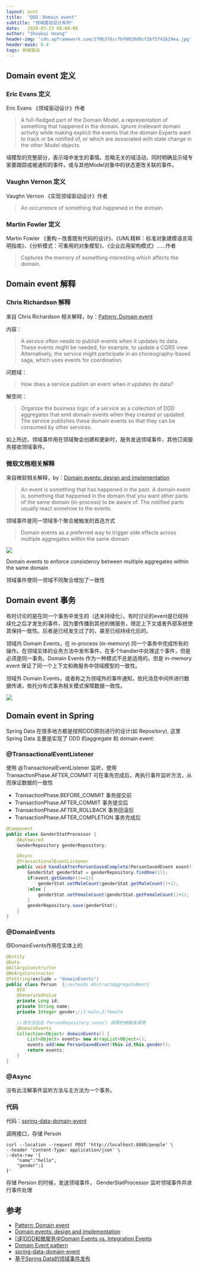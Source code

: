 ```yaml
---
layout: post
title:  "DDD：Domain event"
subtitle: "领域驱动设计系列"
date:   2020-03-23 08:00:00
author: "Shoukai Huang"
header-img: 'cdn.apframework.com/279b378ccfbf0926d0cf2bf5741b29ea.jpg'
header-mask: 0.4
tags: 领域驱动
---
```



## Domain event 定义

### Eric Evans 定义

Eric Evans 《领域驱动设计》作者

> A full-fledged part of the Domain Model, a representation of something that happened in the domain. Ignore irrelevant domain activity while making explicit the events that the domain Experts want to track or be notified of, or which are associated with state change in the other Model objects.

域模型的完整部分，表示域中发生的事情。忽略无关的域活动，同时明确显示域专家要跟踪或被通知的事件，或与其他Model对象中的状态更改关联的事件。

### Vaughn Vernon 定义

Vaughn Vernon 《实现领域驱动设计》作者

> An occurrence of something that happened in the domain.

### Martin Fowler 定义

Martin Fowler 《重构－改善既有代码的设计》、《UML精粹：标准对象建模语言简明指南》、《分析模式：可重用的对象模型》、《企业应用架构模式》……作者

> Captures the memory of something interesting which affects the domain.

## Domain event 解释

### Chris Richardson 解释

来自 Chris Richardson 相关解释，by：[Pattern: Domain event](https://microservices.io/patterns/data/domain-event.html) 

内容：

>A service often needs to publish events when it updates its data. These events might be needed, for example, to update a CQRS view. Alternatively, the service might participate in an choreography-based saga, which uses events for coordination.

问题域：

>How does a service publish an event when it updates its data?

解空间：

>Organize the business logic of a service as a collection of DDD aggregates that emit domain events when they created or updated. The service publishes these domain events so that they can be consumed by other services.

如上所述，领域事件用在领域聚会创建和更新时，服务发送领域事件，其他订阅服务接收领域事件。

### 微软文档相关解释

来自微软相关解释，by：[Domain events: design and implementation](https://docs.microsoft.com/en-us/dotnet/architecture/microservices/microservice-ddd-cqrs-patterns/domain-events-design-implementation)

> An event is something that has happened in the past. A domain event is, something that happened in the domain that you want other parts of the same domain (in-process) to be aware of. The notified parts usually react somehow to the events.

领域事件是同一领域多个聚合被触发的首选方式

> Domain events as a preferred way to trigger side effects across multiple aggregates within the same domain

![](http://cdn.apframework.com/711026ada4e13c588a2fe83075f0901d.jpg)

Domain events to enforce consistency between multiple aggregates within the same domain

领域事件使同一领域不同聚合增加了一致性

## Domain event 事务

有时讨论的是在同一个事务中发生的（还未持续化）。有时讨论的event是已经持续化之后才发生的事件，因为要传播到其他的微服务，限定上下文或者外部系统使其保持一致性。后者是已经发生过了的，甚至已经持续化后的。

领域内 Domain Events，在 in-process (in-memory) 同一个事务中完成所有的操作。在领域实体的业务方法中发布事件，在多个handler中处理这个事件，但是必须是同一事务。Domain Events 作为一种模式不总是适用的。但是 in-memory event 保证了同一个上下文和微服务中领域模型的一致性。

领域外 Domain Events，或者称之为领域外的事件通知，依托消息中间件进行数据传递，依托分布式事务相关模式保障数据一致性。

![](http://cdn.apframework.com/88d2dc2d0ccf1d20f14b03fc1f48c740.jpg)


## Domain event in Spring

Spring Data 在很多地方都是按照DDD原则进行的设计(如 Repository), 这里 Spring Data 主要是实现了 DDD 的aggregate 和 domain event:

### @TransactionalEventListener

使用 @TransactionalEventListener 监听，使用 TransactionPhase.AFTER_COMMIT 可在事务完成后，再执行事件监听方法，从而保证数据的一致性

* TransactionPhase.BEFORE_COMMIT 事务提交前
* TransactionPhase.AFTER_COMMIT 事务提交后
* TransactionPhase.AFTER_ROLLBACK 事务回滚后
* TransactionPhase.AFTER_COMPLETION 事务完成后

```JAVA
@Component
public class GenderStatProcessor {
    @Autowired
    GenderRepository genderRepository;

    @Async
    @TransactionalEventListener
    public void handleAfterPersonSavedComplete(PersonSavedEvent event){
        GenderStat genderStat = genderRepository.findOne(1l);
        if(event.getGender()==1){
            genderStat.setMaleCount(genderStat.getMaleCount()+1);
        }else {
            genderStat.setFemaleCount(genderStat.getFemaleCount()+1);
        }
        genderRepository.save(genderStat);
    }
}
```

### @DomainEvents

@DomainEvents作用在实体上的

```JAVA
@Entity
@Data
@AllArgsConstructor
@NoArgsConstructor
@ToString(exclude = "domainEvents")
public class Person  {//extends AbstractAggregateRoot{
    @Id
    @GeneratedValue
    private Long id;
    private String name;
    private Integer gender;//1:male;2:female

    //该方法会在 PersonRepository save() 调用时被触发调用
    @DomainEvents
    Collection<Object> domainEvents() {
        List<Object> events= new ArrayList<Object>();
        events.add(new PersonSavedEvent(this.id,this.gender));
        return events;
    }
}
```

### @Async

没有此注解事件监听方法与主方法为一个事务。

### 代码

代码：[spring-data-domain-event](https://github.com/shoukai/tools-journey/tree/master/spring-data-domain-event)

调用接口，存储 Person

```SHELL
curl --location --request POST 'http://localhost:8080/people' \
--header 'Content-Type: application/json' \
--data-raw '{
    "name":"hello",
    "gender":1
}'
```

存储 Persion 的时候，发送领域事件， GenderStatProcessor 监听领域事件并进行事件处理

## 参考

* [Pattern: Domain event](https://microservices.io/patterns/data/domain-event.html)
* [Domain events: design and implementation](https://docs.microsoft.com/en-us/dotnet/architecture/microservices/microservice-ddd-cqrs-patterns/domain-events-design-implementation)
* [[译]DDD和微服务中Domain Events vs. Integration Events](http://www.ichub.com/portal/article/index/id/1623/cid/34.html)
* [Domain Event pattern](https://badia-kharroubi.gitbooks.io/microservices-architecture/content/patterns/tactical-patterns/domain-event-pattern.html)
* [spring-data-domain-event](https://github.com/wiselyman/spring-data-domain-event)
* [基于Spring Data的领域事件发布](https://segmentfault.com/a/1190000022237108)




